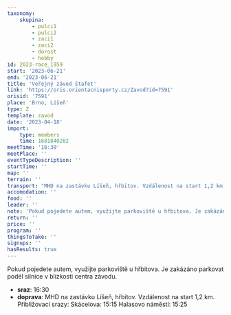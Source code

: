 ```yaml
---
taxonomy:
    skupina:
        - pulci1
        - pulci2
        - zaci1
        - zaci2
        - dorost
        - hobby
id: 2023-race_1959
start: '2023-06-21'
end: '2023-06-21'
title: 'Veřejný závod štafet'
link: 'https://oris.orientacnisporty.cz/Zavod?id=7591'
orisid: '7591'
place: 'Brno, Líšeň'
type: Z
template: zavod
date: '2023-04-18'
import:
    type: members
    time: 1681840202
meetTime: '16:30'
meetPlace: ''
eventTypeDescription: ''
startTime: ''
map: ''
terrain: ''
transport: "MHD na zastávku Líšeň, hřbitov. Vzdálenost na start 1,2 km.\r\nPřibližovací srazy:\r\nSkácelova: 15:15\r\nHalasovo náměstí: 15:25"
accomodation: ''
food: ''
leader: ''
note: 'Pokud pojedete autem, využijte parkoviště u hřbitova. Je zakázáno parkovat podél silnice v blízkosti centra závodu.'
return: ''
price: ''
program: ''
thingsToTake: ''
signups: ''
hasResults: true
---
```


Pokud pojedete autem, využijte parkoviště u hřbitova. Je zakázáno parkovat podél silnice v blízkosti centra závodu.
* **sraz**: 16:30
* **doprava**: MHD na zastávku Líšeň, hřbitov. Vzdálenost na start 1,2 km.
Přibližovací srazy:
Skácelova: 15:15
Halasovo náměstí: 15:25

